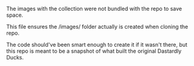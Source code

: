 The images with the collection were not bundled with the repo to save space.

This file ensures the /images/ folder actually is created when cloning the repo.

The code should've been smart enough to create it if it wasn't there, but this repo is meant to be a snapshot of what built the original Dastardly Ducks.